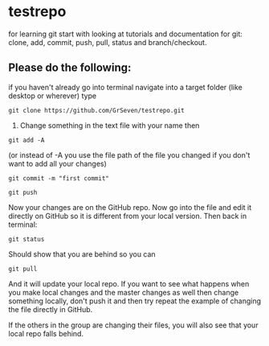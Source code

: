 # testrepo
for learning git start with looking at tutorials and documentation for git: clone, add, commit, push, pull, status and branch/checkout. 

## Please do the following:

if you haven't already go into terminal navigate into a target folder (like desktop or wherever) type 

```git clone https://github.com/GrSeven/testrepo.git```

1. Change something in the text file with your name then

```git add -A```

(or instead of -A you use the file path of the file you changed if you don't want to add all your changes)

```git commit -m "first commit"```

```git push```

Now your changes are on the GitHub repo. Now go into the file and edit it directly on GitHub so it is different from your local version. Then back in terminal:

```git status```

Should show that you are behind so you can

```git pull```

And it will update your local repo. If you want to see what happens when you make local changes and the master changes as well then change something locally, don't push it and then try repeat the example of changing the file directly in GitHub.

If the others in the group are changing their files, you will also see that your local repo falls behind.

